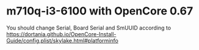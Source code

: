 # m710q-i3-6100 with OpenCore 0.67

You should change Serial, Board Serial and SmUUID according to 
https://dortania.github.io/OpenCore-Install-Guide/config.plist/skylake.html#platforminfo